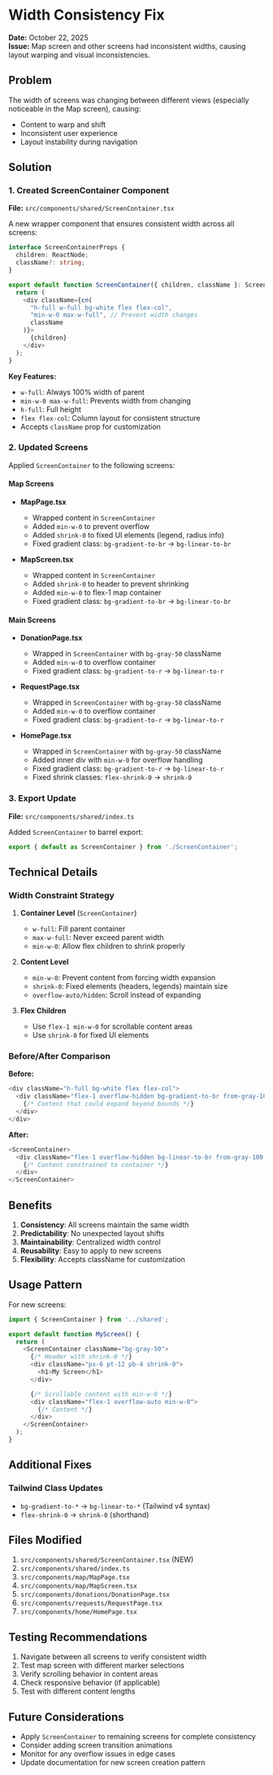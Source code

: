 # Width Consistency Fix

**Date:** October 22, 2025  
**Issue:** Map screen and other screens had inconsistent widths, causing layout warping and visual inconsistencies.

## Problem

The width of screens was changing between different views (especially noticeable in the Map screen), causing:
- Content to warp and shift
- Inconsistent user experience
- Layout instability during navigation

## Solution

### 1. Created ScreenContainer Component

**File:** `src/components/shared/ScreenContainer.tsx`

A new wrapper component that ensures consistent width across all screens:

```typescript
interface ScreenContainerProps {
  children: ReactNode;
  className?: string;
}

export default function ScreenContainer({ children, className }: ScreenContainerProps) {
  return (
    <div className={cn(
      "h-full w-full bg-white flex flex-col",
      "min-w-0 max-w-full", // Prevent width changes
      className
    )}>
      {children}
    </div>
  );
}
```

**Key Features:**
- `w-full`: Always 100% width of parent
- `min-w-0 max-w-full`: Prevents width from changing
- `h-full`: Full height
- `flex flex-col`: Column layout for consistent structure
- Accepts `className` prop for customization

### 2. Updated Screens

Applied `ScreenContainer` to the following screens:

#### Map Screens
- **MapPage.tsx**
  - Wrapped content in `ScreenContainer`
  - Added `min-w-0` to prevent overflow
  - Added `shrink-0` to fixed UI elements (legend, radius info)
  - Fixed gradient class: `bg-gradient-to-br` → `bg-linear-to-br`

- **MapScreen.tsx**
  - Wrapped content in `ScreenContainer`
  - Added `shrink-0` to header to prevent shrinking
  - Added `min-w-0` to flex-1 map container
  - Fixed gradient class: `bg-gradient-to-br` → `bg-linear-to-br`

#### Main Screens
- **DonationPage.tsx**
  - Wrapped in `ScreenContainer` with `bg-gray-50` className
  - Added `min-w-0` to overflow container
  - Fixed gradient class: `bg-gradient-to-r` → `bg-linear-to-r`

- **RequestPage.tsx**
  - Wrapped in `ScreenContainer` with `bg-gray-50` className
  - Added `min-w-0` to overflow container
  - Fixed gradient class: `bg-gradient-to-r` → `bg-linear-to-r`

- **HomePage.tsx**
  - Wrapped in `ScreenContainer` with `bg-gray-50` className
  - Added inner div with `min-w-0` for overflow handling
  - Fixed gradient class: `bg-gradient-to-r` → `bg-linear-to-r`
  - Fixed shrink classes: `flex-shrink-0` → `shrink-0`

### 3. Export Update

**File:** `src/components/shared/index.ts`

Added `ScreenContainer` to barrel export:
```typescript
export { default as ScreenContainer } from './ScreenContainer';
```

## Technical Details

### Width Constraint Strategy

1. **Container Level** (`ScreenContainer`)
   - `w-full`: Fill parent container
   - `max-w-full`: Never exceed parent width
   - `min-w-0`: Allow flex children to shrink properly

2. **Content Level**
   - `min-w-0`: Prevent content from forcing width expansion
   - `shrink-0`: Fixed elements (headers, legends) maintain size
   - `overflow-auto/hidden`: Scroll instead of expanding

3. **Flex Children**
   - Use `flex-1 min-w-0` for scrollable content areas
   - Use `shrink-0` for fixed UI elements

### Before/After Comparison

**Before:**
```typescript
<div className="h-full bg-white flex flex-col">
  <div className="flex-1 overflow-hidden bg-gradient-to-br from-gray-100 to-gray-200">
    {/* Content that could expand beyond bounds */}
  </div>
</div>
```

**After:**
```typescript
<ScreenContainer>
  <div className="flex-1 overflow-hidden bg-linear-to-br from-gray-100 to-gray-200 min-w-0">
    {/* Content constrained to container */}
  </div>
</ScreenContainer>
```

## Benefits

1. **Consistency**: All screens maintain the same width
2. **Predictability**: No unexpected layout shifts
3. **Maintainability**: Centralized width control
4. **Reusability**: Easy to apply to new screens
5. **Flexibility**: Accepts className for customization

## Usage Pattern

For new screens:
```typescript
import { ScreenContainer } from '../shared';

export default function MyScreen() {
  return (
    <ScreenContainer className="bg-gray-50">
      {/* Header with shrink-0 */}
      <div className="px-6 pt-12 pb-4 shrink-0">
        <h1>My Screen</h1>
      </div>

      {/* Scrollable content with min-w-0 */}
      <div className="flex-1 overflow-auto min-w-0">
        {/* Content */}
      </div>
    </ScreenContainer>
  );
}
```

## Additional Fixes

### Tailwind Class Updates
- `bg-gradient-to-*` → `bg-linear-to-*` (Tailwind v4 syntax)
- `flex-shrink-0` → `shrink-0` (shorthand)

## Files Modified

1. `src/components/shared/ScreenContainer.tsx` (NEW)
2. `src/components/shared/index.ts`
3. `src/components/map/MapPage.tsx`
4. `src/components/map/MapScreen.tsx`
5. `src/components/donations/DonationPage.tsx`
6. `src/components/requests/RequestPage.tsx`
7. `src/components/home/HomePage.tsx`

## Testing Recommendations

1. Navigate between all screens to verify consistent width
2. Test map screen with different marker selections
3. Verify scrolling behavior in content areas
4. Check responsive behavior (if applicable)
5. Test with different content lengths

## Future Considerations

- Apply `ScreenContainer` to remaining screens for complete consistency
- Consider adding screen transition animations
- Monitor for any overflow issues in edge cases
- Update documentation for new screen creation pattern
